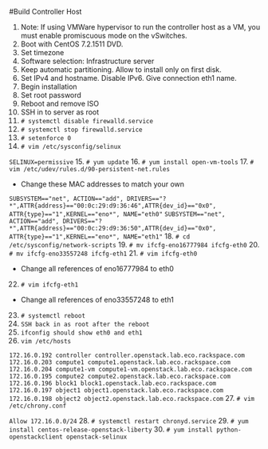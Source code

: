 #Build Controller Host

1. Note: If using VMWare hypervisor to run the controller host as a VM, you must enable promiscuous mode on the vSwitches.
2. Boot with CentOS 7.2.1511 DVD.
3. Set timezone
4. Software selection: Infrastructure server
5. Keep automatic partitioning. Allow to install only on first disk.
6. Set IPv4 and hostname. Disable IPv6. Give connection eth1 name.
7. Begin installation
8. Set root password
9. Reboot and remove ISO
10. SSH in to server as root
11. `# systemctl disable firewalld.service`
12. `# systemctl stop firewalld.service`
13. `# setenforce 0`
14. `# vim /etc/sysconfig/selinux`

   `SELINUX=permissive`
15. `# yum update`
16. `# yum install open-vm-tools`
17. `# vim /etc/udev/rules.d/90-persistent-net.rules`
  * Change these MAC addresses to match your own

   `SUBSYSTEM=="net", ACTION=="add", DRIVERS=="?*",ATTR{address}=="00:0c:29:d9:36:46",ATTR{dev_id}=="0x0", ATTR{type}=="1",KERNEL=="eno*", NAME="eth0"`
   `SUBSYSTEM=="net", ACTION=="add", DRIVERS=="?*",ATTR{address}=="00:0c:29:d9:36:50",ATTR{dev_id}=="0x0", ATTR{type}=="1",KERNEL=="eno*", NAME="eth1"`
18. `# cd /etc/sysconfig/network-scripts`
19. `# mv ifcfg-eno16777984 ifcfg-eth0`
20. `# mv ifcfg-eno33557248 ifcfg-eth1`
21. `# vim ifcfg-eth0`
 * Change all references of eno16777984 to eth0
22. `# vim ifcfg-eth1`
 * Change all references of eno33557248 to eth1
23. `# systemctl reboot`
24. `SSH back in as root after the reboot`
25. `ifconfig should show eth0 and eth1`
26. `vim /etc/hosts`

  `172.16.0.192 controller controller.openstack.lab.eco.rackspace.com
  172.16.0.203 compute1 compute1.openstack.lab.eco.rackspace.com
  172.16.0.204 compute1-vm compute1-vm.openstack.lab.eco.rackspace.com
  172.16.0.195 compute2 compute2.openstack.lab.eco.rackspace.com
  172.16.0.196 block1 block1.openstack.lab.eco.rackspace.com
  172.16.0.197 object1 object1.openstack.lab.eco.rackspace.com
  172.16.0.198 object2 object2.openstack.lab.eco.rackspace.com`
27. `# vim /etc/chrony.conf`

   `Allow 172.16.0.0/24`
28. `# systemctl restart chronyd.service`
29. `# yum install centos-release-openstack-liberty`
30. `# yum install python-openstackclient openstack-selinux`
